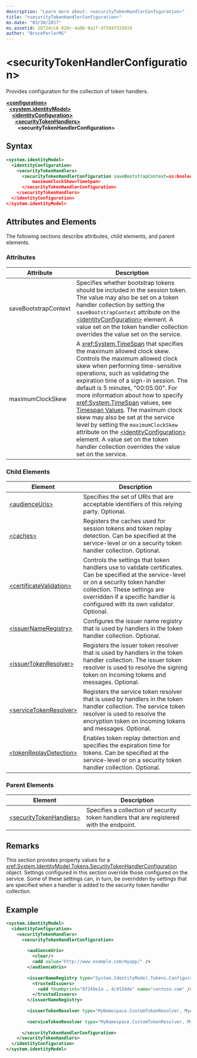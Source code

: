 ```yaml
---
description: "Learn more about: <securityTokenHandlerConfiguration>"
title: "<securityTokenHandlerConfiguration>"
ms.date: "03/30/2017"
ms.assetid: 28724cc6-020c-4a06-9a1f-d7594f315019
author: "BrucePerlerMS"
---
```

# \<securityTokenHandlerConfiguration>

Provides configuration for the collection of token handlers.  
  
[**\<configuration>**](../configuration-element.md)\
&nbsp;&nbsp;[**\<system.identityModel>**](system-identitymodel.md)\
&nbsp;&nbsp;&nbsp;&nbsp;[**\<identityConfiguration>**](identityconfiguration.md)\
&nbsp;&nbsp;&nbsp;&nbsp;&nbsp;&nbsp;[**\<securityTokenHandlers>**](securitytokenhandlers.md)\
&nbsp;&nbsp;&nbsp;&nbsp;&nbsp;&nbsp;&nbsp;&nbsp;**\<securityTokenHandlerConfiguration>**  
  
## Syntax  
  
```xml  
<system.identityModel>  
  <identityConfiguration>  
    <securityTokenHandlers>  
      <securityTokenHandlerConfiguration saveBootstrapContext=xs:boolean  
          maximumClockSkew=TimeSpan>  
      </securityTokenHandlerConfiguration>  
    </securityTokenHandlers>  
  </identityConfiguration>  
</system.identityModel>  
```  
  
## Attributes and Elements  

 The following sections describe attributes, child elements, and parent elements.  
  
### Attributes  
  
|Attribute|Description|  
|---------------|-----------------|  
|saveBootstrapContext|Specifies whether bootstrap tokens should be included in the session token. The value may also be set on a token handler collection by setting the `saveBootstrapContext` attribute on the [\<identityConfiguration>](identityconfiguration.md) element. A value set on the token handler collection overrides the value set on the service.|  
|maximumClockSkew|A <xref:System.TimeSpan> that specifies the maximum allowed clock skew. Controls the maximum allowed clock skew when performing time-sensitive operations, such as validating the expiration time of a sign-in session. The default is 5 minutes, "00:05:00". For more information about how to specify <xref:System.TimeSpan> values, see [Timespan Values](../windows-workflow-foundation/index.md). The maximum clock skew may also be set at the service level by setting the `maximumClockSkew` attribute on the [\<identityConfiguration>](identityconfiguration.md) element. A value set on the token handler collection overrides the value set on the service.|  
  
### Child Elements  
  
|Element|Description|  
|-------------|-----------------|  
|[\<audienceUris>](audienceuris.md)|Specifies the set of URIs that are acceptable identifiers of this relying party. Optional.|  
|[\<caches>](caches.md)|Registers the caches used for session tokens and token replay detection. Can be specified at the service-level or on a security token handler collection. Optional.|  
|[\<certificateValidation>](certificatevalidation.md)|Controls the settings that token handlers use to validate certificates. Can be specified at the service-level or on a security token handler collection. These settings are overridden if a specific handler is configured with its own validator. Optional.|  
|[\<issuerNameRegistry>](issuernameregistry.md)|Configures the issuer name registry that is used by handlers in the token handler collection. Optional.|  
|[\<issuerTokenResolver>](issuertokenresolver.md)|Registers the issuer token resolver that is used by handlers in the token handler collection. The issuer token resolver is used to resolve the signing token on incoming tokens and messages. Optional.|  
|[\<serviceTokenResolver>](servicetokenresolver.md)|Registers the service token resolver that is used by handlers in the token handler collection. The service token resolver is used to resolve the encryption token on incoming tokens and messages. Optional.|  
|[\<tokenReplayDetection>](tokenreplaydetection.md)|Enables token replay detection and specifies the expiration time for tokens. Can be specified at the service-level or on a security token handler collection. Optional.|  
  
### Parent Elements  
  
|Element|Description|  
|-------------|-----------------|  
|[\<securityTokenHandlers>](securitytokenhandlers.md)|Specifies a collection of security token handlers that are registered with the endpoint.|  
  
## Remarks  

 This section provides property values for a <xref:System.IdentityModel.Tokens.SecurityTokenHandlerConfiguration> object. Settings configured in this section override those configured on the service. Some of these settings can, in turn, be overridden by settings that are specified when a handler is added to the security token handler collection.  
  
## Example  
  
```xml  
<system.identityModel>  
  <identityConfiguration>  
    <securityTokenHandlers>
      <securityTokenHandlerConfiguration>  
  
        <audienceUris>  
          <clear/>  
          <add value="http://www.example.com/myapp/" />  
        </audienceUris>  
  
        <issuerNameRegistry type="System.IdentityModel.Tokens.ConfigurationBasedIssuerNameRegistry, System.IdentityModel">  
          <trustedIssuers>  
            <add thumbprint="97249e1a … 4c9158de" name="contoso.com" />  
          </trustedIssuers>  
        </issuerNameRegistry>  
  
        <issuerTokenResolver type="MyNamespace.CustomTokenResolver, MyAssembly" />  
  
        <serviceTokenResolver type="MyNamespace.CustomTokenResolver, MyAssembly" />  
  
      </securityTokenHandlerConfiguration>  
    </securityTokenHandlers>  
  </identityConfiguration>  
</system.identityModel>  
```
